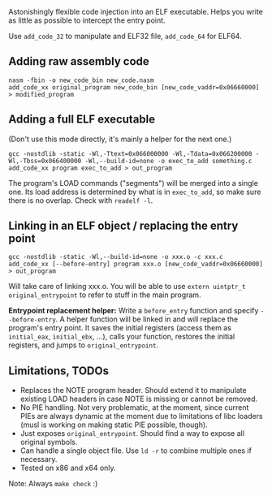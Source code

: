 Astonishingly flexible code injection into an ELF executable. Helps you write as little as possible to intercept the entry point.

Use `add_code_32` to manipulate and ELF32 file, `add_code_64` for ELF64.


Adding raw assembly code
------------------------

    nasm -fbin -o new_code_bin new_code.nasm
    add_code_xx original_program new_code_bin [new_code_vaddr=0x06660000] > modified_program


Adding a full ELF executable
----------------------------

(Don't use this mode directly, it's mainly a helper for the next one.)

    gcc -nostdlib -static -Wl,-Ttext=0x066000000 -Wl,-Tdata=0x066200000 -Wl,-Tbss=0x066400000 -Wl,--build-id=none -o exec_to_add something.c
    add_code_xx program exec_to_add > out_program
    
The program's LOAD commands ("segments") will be merged into a single one. Its load address is determined by what is in `exec_to_add`, so make sure there is no overlap. Check with `readelf -l`.



Linking in an ELF object / replacing the entry point
----------------------------------------------------

    gcc -nostdlib -static -Wl,--build-id=none -o xxx.o -c xxx.c
    add_code_xx [--before-entry] program xxx.o [new_code_vaddr=0x06660000] > out_program

Will take care of linking xxx.o. You will be able to use `extern uintptr_t original_entrypoint` to refer to stuff in the main program.

**Entrypoint replacement helper:** Write a `before_entry` function and specify `--before-entry`.
A helper function will be linked in and will replace the program's entry point. It saves the initial registers (access them as `initial_eax`, `initial_ebx`, ...), calls your function, restores the initial registers, and jumps to `original_entrypoint`.



Limitations, TODOs
------------------

 - Replaces the NOTE program header. Should extend it to manipulate existing LOAD headers in case NOTE is missing or cannot be removed.
 - No PIE handling. Not very problematic, at the moment, since current PIEs are always dynamic at the moment due to limitations of libc loaders (musl is working on making static PIE possible, though).
 - Just exposes `original_entrypoint`. Should find a way to expose all original symbols.
 - Can handle a single object file. Use `ld -r` to combine multiple ones if necessary.
 - Tested on x86 and x64 only.


Note: Always `make check` :)
